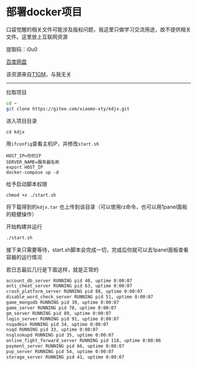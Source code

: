 # 部署docker项目

口袋觉醒的相关文件可能涉及版权问题，我这里只做学习交流用途，故不提供相关文件。这里放上互联网资源

提取码：i0u0

​[百度网盘](https://pan.baidu.com/share/init?surl=rylbQub6CGm-I0ua-Vis8g)​

该资源来自[T1GM]([https://www.t1gm.com/forum.php?mod=viewthread&tid=28&highlight=%E5%8F%A3%E8%A2%8B%E8%A7%89%E9%86%92​](https://www.t1gm.com/forum.php?mod=viewthread&tid=28&highlight=%E5%8F%A3%E8%A2%8B%E8%A7%89%E9%86%92%E2%80%8B))，与我无关

---

拉取项目

```bash
cd ~
git clone https://gitee.com/xiaomo-xty/kdjx.git
```

进入项目目录

```shell
cd kdjx
```

用`ifconfig`查看主机IP，并修改`start.sh`

```shell
HOST_IP=你的IP
SERVER_NAME=服务器名称
export HOST_IP
docker-compose up -d
```

给予启动脚本权限

```shell
chmod +x ./start.sh
```

将下载得到的`kdjx.tar` 也上传到该目录（可以使用rz命令，也可以用1panel面板的稳健操作）

开始构建并运行

```bash
./start.sh
```

接下来只需要等待，start.sh脚本会完成一切，完成后你就可以去1panel面板查看容器的运行情况

若日志最后几行是下面这样，就是正常的

```bash
account_db_server RUNNING pid 40, uptime 0:00:07
anti_cheat_server RUNNING pid 63, uptime 0:00:07
crash_platform_server RUNNING pid 88, uptime 0:00:07
disable_word_check_server RUNNING pid 51, uptime 0:00:07
game_mongodb RUNNING pid 39, uptime 0:00:07
game_server RUNNING pid 70, uptime 0:00:07
gm_server RUNNING pid 89, uptime 0:00:07
login_server RUNNING pid 91, uptime 0:00:07
nsqadmin RUNNING pid 34, uptime 0:00:07
nsqd RUNNING pid 33, uptime 0:00:07
nsqlsokupd RUNNING pid 35, uptime 0:00:07
online_fight_forward_server RUNNING pid 118, uptime 0:00:06
payment_server RUNNING pid 66, uptime 0:00:07
pvp_server RUNNING pid 54, uptime 0:00:07
storage_server RUNNING pid 41, uptime 0:00:07
```